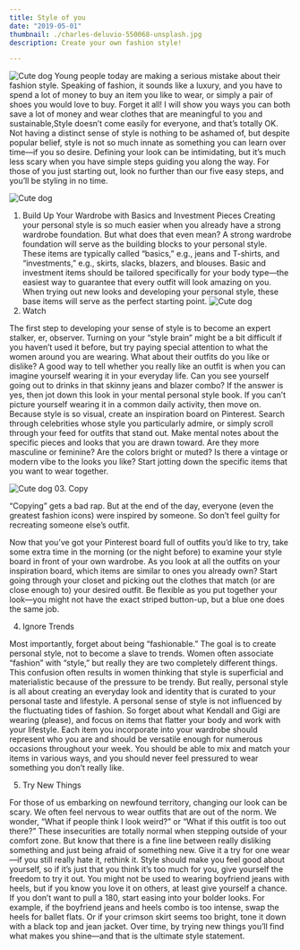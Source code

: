 ```yaml
---
title: Style of you
date: "2019-05-01"
thumbnail: ./charles-deluvio-550068-unsplash.jpg
description: Create your own fashion style!

---
```



![Cute dog](./charles-deluvio-540415-unsplash.jpg)
Young people today are making a serious mistake about their fashion style. Speaking of fashion, it sounds like a luxury, and you have to spend a lot of money to buy an item you like to wear, or simply a pair of shoes you would love to buy. Forget it all! I will show you ways you can both save a lot of money and wear clothes that are meaningful to you and sustainable,Style doesn’t come easily for everyone, and that’s totally OK. Not having a distinct sense of style is nothing to be ashamed of, but despite popular belief, style is not so much innate as something you can learn over time—if you so desire.
Defining your look can be intimidating, but it’s much less scary when you have simple steps guiding you along the way. For those of you just starting out, look no further than our five easy steps, and you’ll be styling in no time.


![Cute dog](./charles-deluvio-540418-unsplash.jpg)
01. Build Up Your Wardrobe with Basics and Investment Pieces
Creating your personal style is so much easier when you already have a strong wardrobe foundation. But what does that even mean? A strong wardrobe foundation will serve as the building blocks to your personal style. These items are typically called “basics,” e.g., jeans and T-shirts, and “investments,” e.g., skirts, slacks, blazers, and blouses. Basic and investment items should be tailored specifically for your body type—the easiest way to guarantee that every outfit will look amazing on you. When trying out new looks and developing your personal style, these base items will serve as the perfect starting point.
![Cute dog](./charles-deluvio-540420-unsplash.jpg)
02. Watch

The first step to developing your sense of style is to become an expert stalker, er, observer. Turning on your “style brain” might be a bit difficult if you haven’t used it before, but try paying special attention to what the women around you are wearing. What about their outfits do you like or dislike? A good way to tell whether you really like an outfit is when you can imagine yourself wearing it in your everyday life. Can you see yourself going out to drinks in that skinny jeans and blazer combo? If the answer is yes, then jot down this look in your mental personal style book. If you can’t picture yourself wearing it in a common daily activity, then move on.
Because style is so visual, create an inspiration board on Pinterest. Search through celebrities whose style you particularly admire, or simply scroll through your feed for outfits that stand out. Make mental notes about the specific pieces and looks that you are drawn toward. Are they more masculine or feminine? Are the colors bright or muted? Is there a vintage or modern vibe to the looks you like? Start jotting down the specific items that you want to wear together.

![Cute dog](./charles-deluvio-547196-unsplash.jpg)
03. Copy

“Copying” gets a bad rap. But at the end of the day, everyone (even the greatest fashion icons) were inspired by someone. So don’t feel guilty for recreating someone else’s outfit.

Now that you’ve got your Pinterest board full of outfits you’d like to try, take some extra time in the morning (or the night before) to examine your style board in front of your own wardrobe. As you look at all the outfits on your inspiration board, which items are similar to ones you already own? Start going through your closet and picking out the clothes that match (or are close enough to) your desired outfit. Be flexible as you put together your look—you might not have the exact striped button-up, but a blue one does the same job.

04. Ignore Trends

Most importantly, forget about being “fashionable.” The goal is to create personal style, not to become a slave to trends. Women often associate “fashion” with “style,” but really they are two completely different things. This confusion often results in women thinking that style is superficial and materialistic because of the pressure to be trendy. But really, personal style is all about creating an everyday look and identity that is curated to your personal taste and lifestyle. A personal sense of style is not influenced by the fluctuating tides of fashion.
So forget about what Kendall and Gigi are wearing (please), and focus on items that flatter your body and work with your lifestyle. Each item you incorporate into your wardrobe should represent who you are and should be versatile enough for numerous occasions throughout your week. You should be able to mix and match your items in various ways, and you should never feel pressured to wear something you don’t really like.

05. Try New Things

For those of us embarking on newfound territory, changing our look can be scary. We often feel nervous to wear outfits that are out of the norm. We wonder, “What if people think I look weird?” or “What if this outfit is too out there?” These insecurities are totally normal when stepping outside of your comfort zone. But know that there is a fine line between really disliking something and just being afraid of something new. Give it a try for one wear—if you still really hate it, rethink it. Style should make you feel good about yourself, so if it’s just that you think it’s too much for you, give yourself the freedom to try it out. You might not be used to wearing boyfriend jeans with heels, but if you know you love it on others, at least give yourself a chance.
If you don’t want to pull a 180, start easing into your bolder looks. For example, if the boyfriend jeans and heels combo is too intense, swap the heels for ballet flats. Or if your crimson skirt seems too bright, tone it down with a black top and jean jacket. Over time, by trying new things you’ll find what makes you shine—and that is the ultimate style statement.
